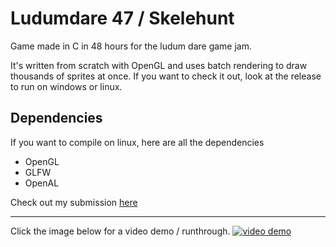 # Ludumdare 47 / Skelehunt
Game made in C in 48 hours for the ludum dare game jam.

It's written from scratch with OpenGL and uses batch rendering to draw thousands of sprites at once.
If you want to check it out, look at the release to run on windows or linux.

## Dependencies
If you want to compile on linux, here are all the dependencies
- OpenGL
- GLFW
- OpenAL

Check out my submission [here](https://ldjam.com/events/ludum-dare/47/test-1)

---

Click the image below for a video demo / runthrough.
[![video demo](http://img.youtube.com/vi/2ddJIBizHbQ/0.jpg)](http://www.youtube.com/watch?v=2ddJIBizHbQ)
